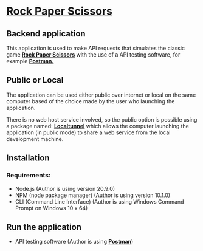 # **[Rock Paper Scissors](https://en.wikipedia.org/wiki/Rock_paper_scissors)**

## Backend application

This application is used to make API requests that simulates the classic game **[Rock Paper Scissors](https://en.wikipedia.org/wiki/Rock_paper_scissors)** with the use of a API testing software, for example **[Postman.](<https://en.wikipedia.org/wiki/Postman_(software)>)**

## Public or Local

The application can be used either public over internet or local on the same computer based of the choice made by the user who launching the application.

There is no web host service involved, so the public option is possible using a package named: **[Localtunnel](https://theboroer.github.io/localtunnel-www/)** which allows the computer launching the application (in public mode) to share a web service from the local development machine.

## Installation

### Requirements:

-   Node.js (Author is using version 20.9.0)
-   NPM (node package manager) (Author is using version 10.1.0)
-   CLI (Command Line Interface) (Author is using Windows Command Prompt on Windows 10 x 64)

## Run the application

-   API testing software (Author is using **[Postman](<https://en.wikipedia.org/wiki/Postman_(software)>)**)
